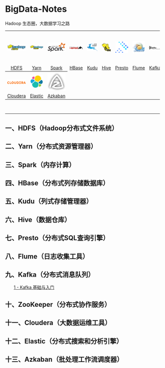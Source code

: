 # BigData-Notes
Hadoop 生态圈，大数据学习之路

<table>
    <tr>
      <th><img width="70px" src="images/Logo/hdfs-logo.jpg"></th>
      <th><img width="70px" src="images/Logo/yarn-logo.png"></th>
      <th><img width="70px" src="images/Logo/spark-logo.png"></th>
      <th><img width="70px" src="images/Logo/hbase-logo.png"></th>
      <th><img width="70px" src="images/Logo/kudu-logo.png"></th>
      <th><img width="70px" src="images/Logo/hive-logo.png"></th>
      <th><img width="70px" src="images/Logo/presto-logo.png"></th>
      <th><img width="70px" src="images/Logo/flume-logo.png"></th>
      <th><img width="70px" src="images/Logo/kafka-logo.png"></th>
      <th><img width="70px" src="images/Logo/zookeeper-logo.png"></th>
    </tr>
    <tr>
      <td align="center"><a href="#一hdfshadoop分布式文件系统">HDFS</a></td>
      <td align="center"><a href="#二yarn分布式资源管理器">Yarn</a></td>
      <td align="center"><a href="#三spark内存计算">Spark</a></td>
      <td align="center"><a href="#四hbase分布式列存储数据库">HBase</a></td>
      <td align="center"><a href="#五kudu列式存储管理器">Kudu</a></td>
      <td align="center"><a href="#六hive数据仓库">Hive</a></td>
      <td align="center"><a href="#七presto分布式sql查询引擎">Presto</a></td>
      <td align="center"><a href="#八flume日志收集工具">Flume</a></td>
      <td align="center"><a href="#九kafka分布式消息队列">Kafka</a></td>
      <td align="center"><a href="#十zookeeper分布式协作服务">ZooKeeper</a></td>
    </tr>
    <tr>
      <th><img width="70px" src="images/Logo/cloudera-logo.png"></th>
      <th><img width="70px" src="images/Logo/elastic-logo.png"></th>
      <th><img width="70px" src="images/Logo/azkaban-logo.png"></th>
    </tr>
    <tr>
      <td align="center"><a href="#十一cloudera大数据运维工具">Cloudera</a></td>
      <td align="center"><a href="#十二elastic分布式搜索和分析引擎">Elastic</a></td>
      <td align="center"><a href="#十三azkaban批处理工作流调度器">Azkaban</a></td>
    </tr>
  </table>
<br/>

---

## 一、HDFS（Hadoop分布式文件系统）
## 二、Yarn（分布式资源管理器）
## 三、Spark（内存计算）
## 四、HBase（分布式列存储数据库）
## 五、Kudu（列式存储管理器）
## 六、Hive（数据仓库）
## 七、Presto（分布式SQL查询引擎）
## 八、Flume（日志收集工具）
## 九、Kafka（分布式消息队列）
&emsp;&emsp;[1 - Kafka 基础与入门](./Kafka/1--Kafka基础与入门.md)
## 十、ZooKeeper（分布式协作服务）
## 十一、Cloudera（大数据运维工具）
## 十二、Elastic（分布式搜索和分析引擎）
## 十三、Azkaban（批处理工作流调度器）
